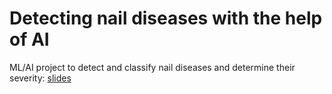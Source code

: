 ﻿# Detecting nail diseases with the help of AI

ML/AI project to detect and classify nail diseases and determine their severity: [slides](https://github.com/hannesoehler/nail-disease-classification/blob/main/Nail-disease-classification.pdf)
